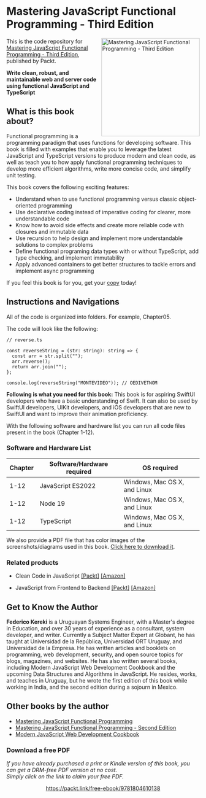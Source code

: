 # Mastering JavaScript Functional Programming - Third Edition

<a href="https://www.packtpub.com/product/mastering-javascript-functional-programming-third-edition/9781804610138"><img src="https://content.packt.com/B19301/cover_image_small.jpg" alt="Mastering JavaScript Functional Programming - Third Edition" height="256px" align="right"></a>

This is the code repository for [Mastering JavaScript Functional Programming - Third Edition](https://www.packtpub.com/product/mastering-javascript-functional-programming-third-edition/9781804610138), published by Packt.

**Write clean, robust, and maintainable web and server code using functional JavaScript and TypeScript**

## What is this book about?
Functional programming is a programming paradigm that uses functions for developing software. This book is filled with examples that enable you to leverage the latest JavaScript and TypeScript versions to produce modern and clean code, as well as teach you to how apply functional programming techniques to develop more efficient algorithms, write more concise code, and simplify unit testing.

This book covers the following exciting features:
* Understand when to use functional programming versus classic object-oriented programming
* Use declarative coding instead of imperative coding for clearer, more understandable code
* Know how to avoid side effects and create more reliable code with closures and immutable data
* Use recursion to help design and implement more understandable solutions to complex problems
* Define functional programing data types with or without TypeScript, add type checking, and implement immutability
* Apply advanced containers to get better structures to tackle errors and implement async programming

If you feel this book is for you, get your [copy](https://arcus-www.amazon.com/Mastering-JavaScript-Functional-Programming-maintainable/dp/1804610135/ref=tmm_pap_swatch_0?_encoding=UTF8&qid=1680719600&sr=8-3) today!


## Instructions and Navigations
All of the code is organized into folders. For example, Chapter05.

The code will look like the following:
```
// reverse.ts

const reverseString = (str: string): string => {
  const arr = str.split("");
  arr.reverse();
  return arr.join("");
};

console.log(reverseString("MONTEVIDEO")); // OEDIVETNOM

```

**Following is what you need for this book:**
This book is for aspiring SwiftUI developers who have a basic understanding of Swift. It can also be used by SwiftUI developers, UIKit developers, and iOS developers that are new to SwiftUI and want to improve their animation proficiency.

With the following software and hardware list you can run all code files present in the book (Chapter 1-12).

### Software and Hardware List
| Chapter | Software/Hardware required | OS required |
| -------- | ------------------------------------ | ----------------------------------- |
| 1-12 | JavaScript ES2022 | Windows, Mac OS X, and Linux |
| 1-12 | Node 19 | Windows, Mac OS X, and Linux |
| 1-12 | TypeScript | Windows, Mac OS X, and Linux |


We also provide a PDF file that has color images of the screenshots/diagrams used in this book. [Click here to download it](https://packt.link/UsFuE).


### Related products
* Clean Code in JavaScript [[Packt]](https://www.packtpub.com/product/clean-code-in-javascript/9781789957648) [[Amazon]](https://www.amazon.com/Clean-Code-JavaScript-reliable-maintainable/dp/1789957648)

* JavaScript from Frontend to Backend [[Packt]](https://www.packtpub.com/product/javascript-from-frontend-to-backend/9781801070317) [[Amazon]](https://www.amazon.com/JavaScript-Frontend-Backend-Learn-development/dp/1801070318)


## Get to Know the Author

**Federico Kereki** 
is a Uruguayan Systems Engineer, with a Master's degree in Education, and over 30 years of experience as a consultant, system developer, and writer. Currently a Subject Matter Expert at Globant, he has taught at Universidad de la República, Universidad ORT Uruguay, and Universidad de la Empresa. He has written articles and booklets on programming, web development, security, and open source topics for blogs, magazines, and websites. He has also written several books, including Modern JavaScript Web Development Cookbook and the upcoming Data Structures and Algorithms in JavaScript. He resides, works, and teaches in Uruguay, but he wrote the first edition of this book while working in India, and the second edition during a sojourn in Mexico.

## Other books by the author
* [Mastering JavaScript Functional Programming](https://www.packtpub.com/product/mastering-javascript-functional-programming/9781787287440)
* [Mastering JavaScript Functional Programming - Second Edition](https://www.packtpub.com/product/mastering-javascript-functional-programming-second-edition/9781839213069)
* [Modern JavaScript Web Development Cookbook](https://www.packtpub.com/product/modern-javascript-web-development-cookbook/9781788992749)

### Download a free PDF

 <i>If you have already purchased a print or Kindle version of this book, you can get a DRM-free PDF version at no cost.<br>Simply click on the link to claim your free PDF.</i>
<p align="center"> <a href="https://packt.link/free-ebook/9781804610138">https://packt.link/free-ebook/9781804610138 </a> </p>